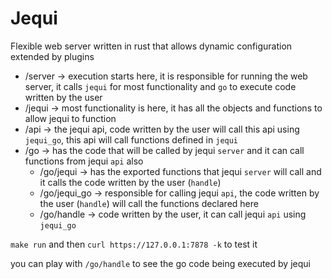# Jequi

Flexible web server written in rust that allows dynamic configuration extended by plugins

- /server -> execution starts here, it is responsible for running the web server, it calls `jequi` for most functionality and `go` to execute code written by the user 
- /jequi -> most functionality is here, it has all the objects and functions to allow jequi to function
- /api -> the jequi api, code written by the user will call this api using `jequi_go`, this api will call functions defined in `jequi`
- /go -> has the code that will be called by jequi `server` and it can call functions from jequi `api` also
    - /go/jequi -> has the exported functions that jequi `server` will call and it calls the code written by the user (`handle`)
    - /go/jequi_go -> responsible for calling jequi `api`, the code written by the user (`handle`) will call the functions declared here
    - /go/handle -> code written by the user, it can call jequi `api` using `jequi_go`

`make run` and then `curl https://127.0.0.1:7878 -k` to test it

you can play with `/go/handle` to see the go code being executed by jequi